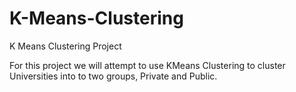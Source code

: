 # K-Means-Clustering
K Means Clustering Project

For this project we will attempt to use KMeans Clustering to cluster Universities into to two groups, Private and Public.
